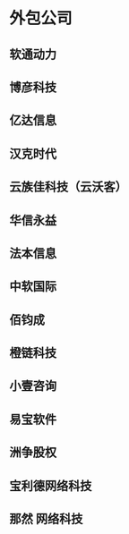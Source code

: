 # 外包公司

## 软通动力

## 博彦科技

## 亿达信息

## 汉克时代

## 云族佳科技（云沃客）

## 华信永益

## 法本信息

## 中软国际


## 佰钧成

## 橙链科技

## 小壹咨询

## 易宝软件

## 洲争股权

## 宝利德网络科技

## 那然 网络科技

## 
